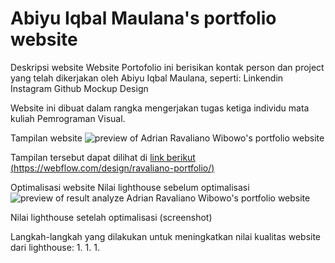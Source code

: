 # Abiyu Iqbal Maulana's portfolio website
Deskripsi website
Website Portofolio ini berisikan kontak person dan project yang telah dikerjakan oleh Abiyu Iqbal Maulana, seperti:
Linkendin
Instagram
Github
Mockup
Design

Website ini dibuat dalam rangka mengerjakan tugas ketiga individu mata kuliah Pemrograman Visual.

Tampilan website
![preview of Adrian Ravaliano Wibowo's portfolio website](./preview/previewportofolio.png)

Tampilan tersebut dapat dilihat di [link berikut (https://webflow.com/design/ravaliano-portfolio/)](https://ravaliano-portfolio.webflow.io/)

Optimalisasi website
Nilai lighthouse sebelum optimalisasi
![preview of result analyze Adrian Ravaliano Wibowo's portfolio website](./preview/result2.png)

Nilai lighthouse setelah optimalisasi
(screenshot)

Langkah-langkah yang dilakukan untuk meningkatkan nilai kualitas website dari lighthouse:
1.
1.
1.
